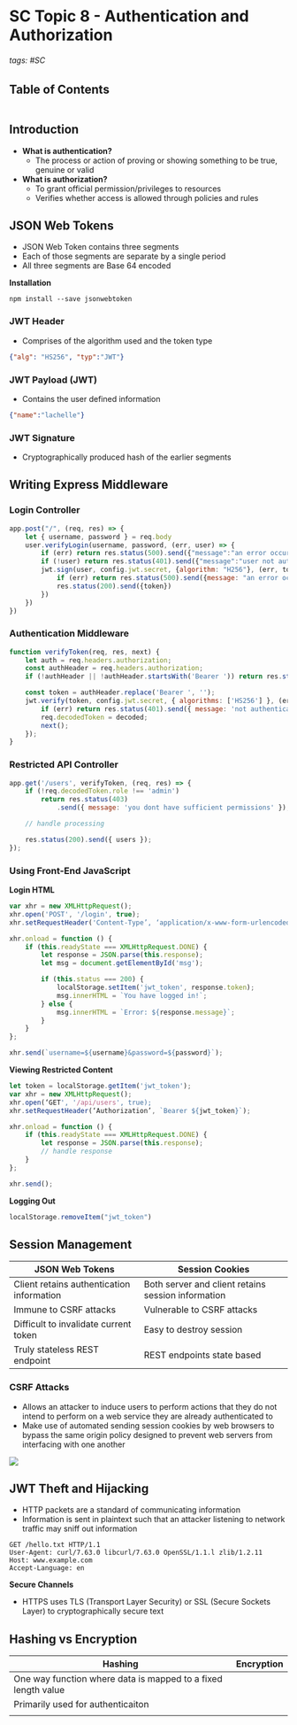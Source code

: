 # SC Topic 8 - Authentication and Authorization

###### tags: #SC 

## Table of Contents
```toc
```

## Introduction
- **What is authentication?**
	- The process or action of proving or showing something to be true, genuine or valid
- **What is authorization?**
	- To grant official permission/privileges to resources
	- Verifies whether access is allowed through policies and rules

## JSON Web Tokens
- JSON Web Token contains three segments
- Each of those segments are separate by a single period
- All three segments are Base 64 encoded

**Installation**
```
npm install --save jsonwebtoken
```

### JWT Header
- Comprises of the algorithm used and the token type
```json
{"alg": "HS256", "typ":"JWT"}
```

### JWT Payload (JWT)
- Contains the user defined information
```json
{"name":"lachelle"}
```

### JWT Signature
- Cryptographically produced hash of the earlier segments

## Writing Express Middleware
### Login Controller
```js
app.post("/", (req, res) => {
	let { username, password } = req.body
	user.verifyLogin(username, password, (err, user) => {
		if (err) return res.status(500).send({"message":"an error occurred"})
		if (!user) return res.status(401).send({"message":"user not authenticated"})
		jwt.sign(user, config.jwt.secret, {algorithm: "H256"}, (err, token) => {
			if (err) return res.status(500).send({message: "an error occurred"})
			res.status(200).send({token})
		})
	})
})
```

### Authentication Middleware
```js
function verifyToken(req, res, next) {
	let auth = req.headers.authorization;
    const authHeader = req.headers.authorization;
    if (!authHeader || !authHeader.startsWith('Bearer ')) return res.status(401).send({ message: 'not authenticated' });

    const token = authHeader.replace('Bearer ', '');
    jwt.verify(token, config.jwt.secret, { algorithms: ['HS256'] }, (err, decoded) => {
	    if (err) return res.status(401).send({ message: 'not authenticated' });
        req.decodedToken = decoded;
        next();
    });
}
```

### Restricted API Controller
```js
app.get('/users', verifyToken, (req, res) => {
    if (!req.decodedToken.role !== 'admin')
        return res.status(403)
            .send({ message: 'you dont have sufficient permissions' });

    // handle processing

    res.status(200).send({ users });
});
```

### Using Front-End JavaScript
**Login HTML**
```js
var xhr = new XMLHttpRequest();
xhr.open('POST', '/login', true);
xhr.setRequestHeader('Content-Type’, ‘application/x-www-form-urlencoded’);

xhr.onload = function () {
    if (this.readyState === XMLHttpRequest.DONE) {
        let response = JSON.parse(this.response);
        let msg = document.getElementById('msg');

        if (this.status === 200) {
            localStorage.setItem('jwt_token', response.token);
            msg.innerHTML = `You have logged in!`;
        } else {
            msg.innerHTML = `Error: ${response.message}`;
        }
    }
};

xhr.send(`username=${username}&password=${password}`);
```

**Viewing Restricted Content**
```js
let token = localStorage.getItem('jwt_token');
var xhr = new XMLHttpRequest();
xhr.open(‘GET', '/api/users', true);
xhr.setRequestHeader(‘Authorization’, `Bearer ${jwt_token}`);

xhr.onload = function () {
    if (this.readyState === XMLHttpRequest.DONE) {
        let response = JSON.parse(this.response);
        // handle response
    }
};

xhr.send();
```

**Logging Out**
```js
localStorage.removeItem("jwt_token")
```

## Session Management
| JSON Web Tokens                           | Session Cookies                                    |
| ----------------------------------------- | -------------------------------------------------- |
| Client retains authentication information | Both server and client retains session information |
| Immune to CSRF attacks                    | Vulnerable to CSRF attacks                         |
| Difficult to invalidate current token     | Easy to destroy session                            |
| Truly stateless REST endpoint             | REST endpoints state based                         |

### CSRF Attacks
- Allows an attacker to induce users to perform actions that they do not intend to perform on a web service they are already authenticated to
- Make use of automated sending session cookies by web browsers to bypass the same origin policy designed to prevent web servers from interfacing with one another

![](https://i.imgur.com/NC0fu7G.png)

## JWT Theft and Hijacking
- HTTP packets are a standard of communicating information
- Information is sent in plaintext such that an attacker listening to network traffic may sniff out information

```
GET /hello.txt HTTP/1.1
User-Agent: curl/7.63.0 libcurl/7.63.0 OpenSSL/1.1.l zlib/1.2.11
Host: www.example.com
Accept-Language: en
```

**Secure Channels**
- HTTPS uses TLS (Transport Layer Security) or SSL (Secure Sockets Layer) to cryptographically secure text

## Hashing vs Encryption
| Hashing                                                       | Encryption |
| ------------------------------------------------------------- | ---------- |
| One way function where data is mapped to a fixed length value |            |
| Primarily used for authenticaiton                             |            |
|                                                               |            |
